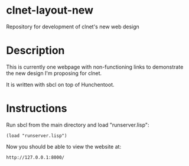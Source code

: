 clnet-layout-new
================

Repository for development of clnet's new web design

# Description

This is currently one webpage with non-functioning links to demonstrate the new design I'm proposing for clnet.

It is written with sbcl on top of Hunchentoot.

# Instructions

Run sbcl from the main directory and load "runserver.lisp": 

```
(load "runserver.lisp")
```

Now you should be able to view the website at: 

```
http://127.0.0.1:8000/
```
